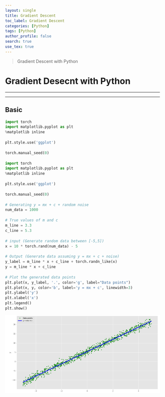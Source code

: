 ```yaml
---
layout: single
title: Gradient Descent
toc_label: Gradient Descent
categories: [Python]
tags: [Python]
author_profile: false
search: true
use_tex: true
---
```


> Gradient Descent with Python

# Gradient Desecnt with Python

---

---

## Basic

```python
import torch
import matplotlib.pyplot as plt
%matplotlib inline

plt.style.use('ggplot')

torch.manual_seed(0)

import torch
import matplotlib.pyplot as plt
%matplotlib inline

plt.style.use('ggplot')

torch.manual_seed(0)

# Generating y = mx + c + random noise
num_data = 1000

# True values of m and c
m_line = 3.3
c_line = 5.3

# input (Generate random data between [-5,5])
x = 10 * torch.rand(num_data) - 5

# Output (Generate data assuming y = mx + c + noise)
y_label = m_line * x + c_line + torch.randn_like(x)
y = m_line * x + c_line

# Plot the generated data points 
plt.plot(x, y_label, '.', color='g', label="Data points")
plt.plot(x, y, color='b', label='y = mx + c', linewidth=3)
plt.ylabel('y')
plt.xlabel('x')
plt.legend()
plt.show()
```

![Gradient Descent](/assets/images/post_images/Machine_Learning/Gradient_Descent_1.png)
